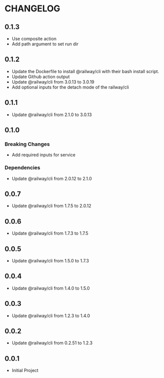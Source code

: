 # CHANGELOG

## 0.1.3

* Use composite action
* Add path argument to set run dir

## 0.1.2

* Update the Dockerfile to install @railway/cli with their bash install script.
* Update Github action output
* Update @railway/cli from 3.0.13 to 3.0.19
* Add optional inputs for the detach mode of the railway/cli

## 0.1.1

* Update @railway/cli from 2.1.0 to 3.0.13

## 0.1.0

### Breaking Changes

* Add required inputs for service

### Dependencies

* Update @railway/cli from 2.0.12 to 2.1.0

## 0.0.7

* Update @railway/cli from 1.7.5 to 2.0.12

## 0.0.6

* Update @railway/cli from 1.7.3 to 1.7.5

## 0.0.5

* Update @railway/cli from 1.5.0 to 1.7.3

## 0.0.4

* Update @railway/cli from 1.4.0 to 1.5.0

## 0.0.3

* Update @railway/cli from 1.2.3 to 1.4.0

## 0.0.2

* Update @railway/cli from 0.2.51 to 1.2.3

## 0.0.1

* Initial Project